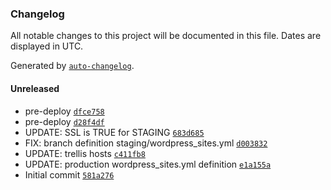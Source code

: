 ### Changelog

All notable changes to this project will be documented in this file. Dates are displayed in UTC.

Generated by [`auto-changelog`](https://github.com/CookPete/auto-changelog).

#### Unreleased

- pre-deploy [`dfce758`](https://github.com/pixelcollective/mpowerchange.org/commit/dfce7586e4052ed621689e8b7d5273951b323a90)
- pre-deploy [`d28f4df`](https://github.com/pixelcollective/mpowerchange.org/commit/d28f4df9d01e76eaa1cfb630f318fad8a754a816)
- UPDATE: SSL is TRUE for STAGING [`683d685`](https://github.com/pixelcollective/mpowerchange.org/commit/683d685d06430ad90c290eab84956d37f7e9fac7)
- FIX: branch definition staging/wordpress_sites.yml [`d003832`](https://github.com/pixelcollective/mpowerchange.org/commit/d003832da70c2ff0a109b77207e5922445c329e8)
- UPDATE: trellis hosts [`c411fb8`](https://github.com/pixelcollective/mpowerchange.org/commit/c411fb8ed0bbb443af4a04dc493590444d8b8569)
- UPDATE: production wordpress_sites.yml definition [`e1a155a`](https://github.com/pixelcollective/mpowerchange.org/commit/e1a155a3c5bea11defa7dc666fd7dc822a333246)
- Initial commit [`581a276`](https://github.com/pixelcollective/mpowerchange.org/commit/581a2765b8680514f7dfb44228d66094971eac0c)
